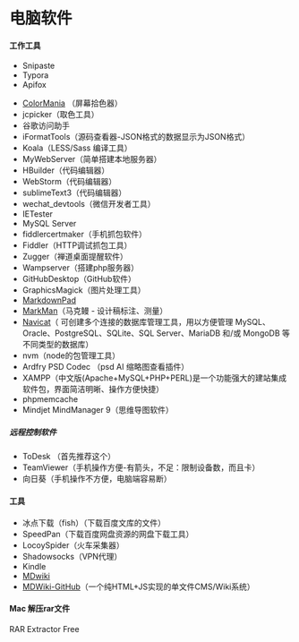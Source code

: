 # 电脑软件

#### 工作工具

- Snipaste
- Typora
- Apifox

* [ColorMania](https://colormania.en.softonic.com) （屏幕拾色器）
* jcpicker（取色工具）
* 谷歌访问助手
* iFormatTools（源码查看器-JSON格式的数据显示为JSON格式）
* Koala（LESS/Sass 编译工具）
* MyWebServer（简单搭建本地服务器）
* HBuilder（代码编辑器）
* WebStorm（代码编辑器）
* sublimeText3（代码编辑器）
* wechat_devtools（微信开发者工具）
* IETester
* MySQL Server 
* fiddlercertmaker（手机抓包软件）
* Fiddler（HTTP调试抓包工具）
* Zugger（禅道桌面提醒软件）
* Wampserver（搭建php服务器）
* GitHubDesktop（GitHub软件）
* GraphicsMagick（图片处理工具）
* [MarkdownPad](http://markdownpad.com)
* [MarkMan](http://www.getmarkman.com)（马克鳗 - 设计稿标注、测量）
* [Navicat](https://www.navicat.com.cn)（	可创建多个连接的数据库管理工具，用以方便管理 MySQL、Oracle、PostgreSQL、SQLite、SQL Server、MariaDB 和/或 MongoDB 等不同类型的数据库）
* nvm（node的包管理工具）
* Ardfry PSD Codec （psd AI 缩略图查看插件）
* XAMPP（中文版(Apache+MySQL+PHP+PERL)是一个功能强大的建站集成软件包，界面简洁明晰、操作方便快捷）
* phpmemcache
* Mindjet MindManager 9（思维导图软件）

##### 远程控制软件

* ToDesk （首先推荐这个）
* TeamViewer（手机操作方便-有箭头，不足：限制设备数，而且卡）
* 向日葵（手机操作不方便，电脑端容易断）

#### 工具

* 冰点下载（fish）（下载百度文库的文件）
* SpeedPan（下载百度网盘资源的网盘下载工具）
* LocoySpider（火车采集器）
* Shadowsocks（VPN代理）
* Kindle
* [MDwiki](http://dynalon.github.io/mdwiki/#!index.md)
* [MDWiki-GitHub](https://github.com/mouyase/MDWiki)（一个纯HTML+JS实现的单文件CMS/Wiki系统）

#### Mac 解压rar文件

RAR Extractor Free 
